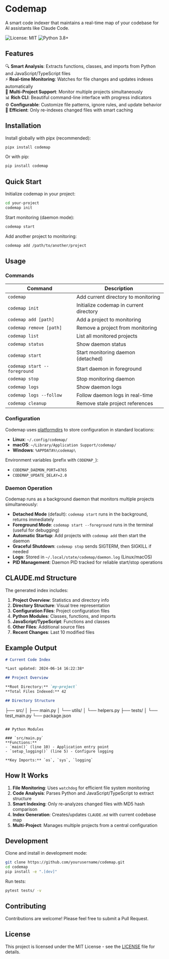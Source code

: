 # Codemap

A smart code indexer that maintains a real-time map of your codebase for AI assistants like Claude Code.

![License: MIT](https://img.shields.io/badge/License-MIT-yellow.svg)
![Python 3.8+](https://img.shields.io/badge/python-3.8+-blue.svg)

## Features

🔍 **Smart Analysis**: Extracts functions, classes, and imports from Python and JavaScript/TypeScript files  
⚡ **Real-time Monitoring**: Watches for file changes and updates indexes automatically  
🎯 **Multi-Project Support**: Monitor multiple projects simultaneously  
📊 **Rich CLI**: Beautiful command-line interface with progress indicators  
⚙️ **Configurable**: Customize file patterns, ignore rules, and update behavior  
🚀 **Efficient**: Only re-indexes changed files with smart caching  

## Installation

Install globally with pipx (recommended):
```bash
pipx install codemap
```

Or with pip:
```bash
pip install codemap
```

## Quick Start

Initialize codemap in your project:
```bash
cd your-project
codemap init
```

Start monitoring (daemon mode):
```bash
codemap start
```

Add another project to monitoring:
```bash
codemap add /path/to/another/project
```

## Usage

### Commands

| Command | Description |
|---------|-------------|
| `codemap` | Add current directory to monitoring |
| `codemap init` | Initialize codemap in current directory |
| `codemap add [path]` | Add a project to monitoring |
| `codemap remove [path]` | Remove a project from monitoring |
| `codemap list` | List all monitored projects |
| `codemap status` | Show daemon status |
| `codemap start` | Start monitoring daemon (detached) |
| `codemap start --foreground` | Start daemon in foreground |
| `codemap stop` | Stop monitoring daemon |
| `codemap logs` | Show daemon logs |
| `codemap logs --follow` | Follow daemon logs in real-time |
| `codemap cleanup` | Remove stale project references |

### Configuration

Codemap uses [platformdirs](https://github.com/platformdirs/platformdirs) to store configuration in standard locations:

- **Linux**: `~/.config/codemap/`
- **macOS**: `~/Library/Application Support/codemap/`
- **Windows**: `%APPDATA%\codemap\`

Environment variables (prefix with `CODEMAP_`):
- `CODEMAP_DAEMON_PORT=8765`
- `CODEMAP_UPDATE_DELAY=2.0`

### Daemon Operation

Codemap runs as a background daemon that monitors multiple projects simultaneously:

- **Detached Mode** (default): `codemap start` runs in the background, returns immediately
- **Foreground Mode**: `codemap start --foreground` runs in the terminal (useful for debugging)
- **Automatic Startup**: Add projects with `codemap add` then start the daemon
- **Graceful Shutdown**: `codemap stop` sends SIGTERM, then SIGKILL if needed
- **Logs**: Stored in `~/.local/state/codemap/daemon.log` (Linux/macOS)
- **PID Management**: Daemon PID tracked for reliable start/stop operations

## CLAUDE.md Structure

The generated index includes:

1. **Project Overview**: Statistics and directory info
2. **Directory Structure**: Visual tree representation  
3. **Configuration Files**: Project configuration files
4. **Python Modules**: Classes, functions, and imports
5. **JavaScript/TypeScript**: Functions and classes
6. **Other Files**: Additional source files
7. **Recent Changes**: Last 10 modified files

## Example Output

```markdown
# Current Code Index

*Last updated: 2024-06-14 16:22:38*

## Project Overview

**Root Directory:** `my-project`
**Total Files Indexed:** 42

## Directory Structure

```
├── src/
│   ├── main.py
│   └── utils/
│       └── helpers.py
├── tests/
│   └── test_main.py
└── package.json
```

## Python Modules

### `src/main.py`
**Functions:**
- `main()` (line 10) - Application entry point
- `setup_logging()` (line 5) - Configure logging

**Key Imports:** `os`, `sys`, `logging`
```

## How It Works

1. **File Monitoring**: Uses `watchdog` for efficient file system monitoring
2. **Code Analysis**: Parses Python and JavaScript/TypeScript to extract structure
3. **Smart Indexing**: Only re-analyzes changed files with MD5 hash comparison
4. **Index Generation**: Creates/updates `CLAUDE.md` with current codebase map
5. **Multi-Project**: Manages multiple projects from a central configuration

## Development

Clone and install in development mode:

```bash
git clone https://github.com/yourusername/codemap.git
cd codemap
pip install -e ".[dev]"
```

Run tests:
```bash
pytest tests/ -v
```

## Contributing

Contributions are welcome! Please feel free to submit a Pull Request.

## License

This project is licensed under the MIT License - see the [LICENSE](LICENSE) file for details.